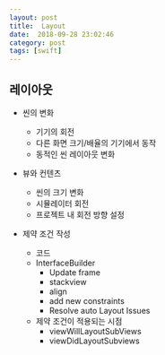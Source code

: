 ```yaml
---
layout: post
title:  Layout
date:  2018-09-28 23:02:46
category: post
tags: [swift]
---
```



## 레이아웃

* 씬의 변화
  * 기기의 회전
  * 다른 화면 크기/배율의 기기에서 동작
  * 동적인 씬 레이아웃 변화
* 뷰와 컨텐츠
  * 씬의 크기 변화
  * 시뮬레이터 회전
  * 프로젝트 내 회전 방향 설정





* 제약 조건 작성
  * 코드
  * InterfaceBuilder
    * Update frame
    * stackview
    * align
    * add new constraints
    * Resolve auto Layout Issues
  * 제약 조건이 적용되는 시점
    * viewWillLayoutSubViews
    * viewDidLayoutSubviews





